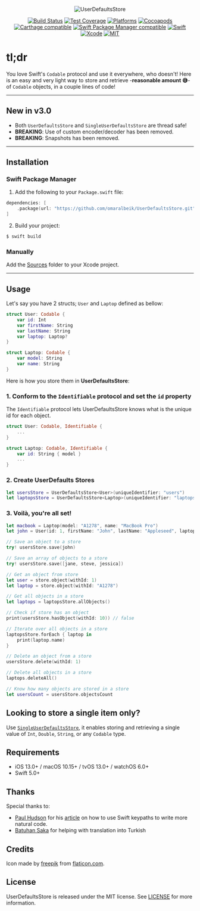 <p align="center">
  <img src="https://cdn.rawgit.com/omaralbeik/UserDefaultsStore/main/Assets/readme-logo.svg" title="UserDefaultsStore">
</p>

<p align="center">
  <a href="https://github.com/omaralbeik/UserDefaultsStore/actions"><img src="https://github.com/omaralbeik/UserDefaultsStore/workflows/UserDefaultsStore/badge.svg?branch=main" alt="Build Status"></a>
  <a href="https://codecov.io/gh/omaralbeik/UserDefaultsStore"><img src="https://codecov.io/gh/omaralbeik/UserDefaultsStore/branch/main/graph/badge.svg" alt="Test Coverage" /></a>
  <a href="https://github.com/omaralbeik/UserDefaultsStore"><img src="https://img.shields.io/cocoapods/p/UserDefaultsStore.svg?style=flat" alt="Platforms" /></a>
  <a href="https://cocoapods.org/pods/UserDefaultsStore"><img src="https://img.shields.io/cocoapods/v/UserDefaultsStore.svg" alt="Cocoapods" /></a>
  <a href="https://github.com/Carthage/Carthage"><img src="https://img.shields.io/badge/Carthage-compatible-4BC51D.svg?style=flat" alt="Carthage compatible" /></a>
  <a href="https://swift.org/package-manager/"><img src="https://img.shields.io/badge/SPM-compatible-4BC51D.svg?style=flat" alt="Swift Package Manager compatible" /></a>
  <a href="https://swift.org"><img src="https://img.shields.io/badge/Swift-5-orange.svg" alt="Swift" /></a>
  <a href="https://developer.apple.com/xcode"><img src="https://img.shields.io/badge/Xcode-10-blue.svg" alt="Xcode"></a>
  <a href="https://github.com/omaralbeik/UserDefaultsStore/blob/main/LICENSE"><img src="https://img.shields.io/badge/License-MIT-red.svg" alt="MIT"></a>
</p>

# tl;dr
You love Swift's `Codable` protocol and use it everywhere, who doesn't! Here is an easy and very light way to store and retrieve -**reasonable amount 😅**- of `Codable` objects, in a couple lines of code!

---

## New in v3.0

- Both `UserDefaultsStore` and `SingleUserDefaultsStore` are thread safe!
- **BREAKING**: Use of custom encoder/decoder has been removed.
- **BREAKING**: Snapshots has been removed.

---

## Installation

### Swift Package Manager

1. Add the following to your `Package.swift` file:

```swift
dependencies: [
    .package(url: "https://github.com/omaralbeik/UserDefaultsStore.git", from: "3.0.0")
]
```

2. Build your project:

```sh
$ swift build
```

### Manually

Add the [Sources](https://github.com/omaralbeik/UserDefaultsStore/tree/main/Sources/UserDefaultsStore) folder to your Xcode project.

---

## Usage

Let's say you have 2 structs; `User` and `Laptop` defined as bellow:

```swift
struct User: Codable {
    var id: Int
    var firstName: String
    var lastName: String
    var laptop: Laptop?
}
```

```swift
struct Laptop: Codable {
    var model: String
    var name: String
}
```

Here is how you store them in **UserDefaultsStore**:


### 1. Conform to the `Identifiable` protocol and set the `id` property

The `Identifiable` protocol lets UserDefaultsStore knows what is the unique id for each object.

```swift
struct User: Codable, Identifiable {
    ...
}
```

```swift
struct Laptop: Codable, Identifiable {
    var id: String { model }
    ...
}
```

### 2. Create UserDefaults Stores

```swift
let usersStore = UserDefaultsStore<User>(uniqueIdentifier: "users")
let laptopsStore = UserDefaultsStore<Laptop>(uniqueIdentifier: "laptops")
```

### 3. Voilà, you're all set!

```swift
let macbook = Laptop(model: "A1278", name: "MacBook Pro")
let john = User(id: 1, firstName: "John", lastName: "Appleseed", laptop: macbook)

// Save an object to a store
try! usersStore.save(john)

// Save an array of objects to a store
try! usersStore.save([jane, steve, jessica])

// Get an object from store
let user = store.object(withId: 1)
let laptop = store.object(withId: "A1278")

// Get all objects in a store
let laptops = laptopsStore.allObjects()

// Check if store has an object
print(usersStore.hasObject(withId: 10)) // false

// Iterate over all objects in a store
laptopsStore.forEach { laptop in
    print(laptop.name)
}

// Delete an object from a store
usersStore.delete(withId: 1)

// Delete all objects in a store
laptops.deleteAll()

// Know how many objects are stored in a store
let usersCount = usersStore.objectsCount
```

## Looking to store a single item only?

Use [`SingleUserDefaultsStore`](https://github.com/omaralbeik/UserDefaultsStore/tree/main/Sources/UserDefaultsStore/SingleUserDefaultsStore.swift), it enables storing and retrieving a single value of `Int`, `Double`, `String`, or any `Codable` type.

## Requirements

- iOS 13.0+ / macOS 10.15+ / tvOS 13.0+ / watchOS 6.0+
- Swift 5.0+


## Thanks

Special thanks to:
- [Paul Hudson](https://twitter.com/twostraws) for his [article](https://www.hackingwithswift.com/articles/57/how-swift-keypaths-let-us-write-more-natural-code) on how to use Swift keypaths to write more natural code.
- [Batuhan Saka](https://github.com/strawb3rryx7) for helping with translation into Turkish

## Credits

Icon made by [freepik](https://www.flaticon.com/authors/freepik) from [flaticon.com](https://www.flaticon.com).


## License

UserDefaultsStore is released under the MIT license. See [LICENSE](https://github.com/omaralbeik/UserDefaultsStore/blob/main/LICENSE) for more information.
